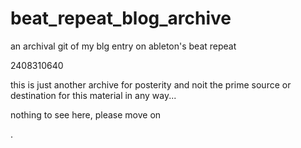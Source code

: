 # beat_repeat_blog_archive
 an archival git of my blg entry on ableton's beat repeat

2408310640

this is just another archive for posterity and noit the prime source or destination for this material in any way...

nothing to see here, please move on

.